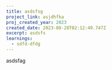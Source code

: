 ```yaml
---
title: asdsfsg
project_link: asjdhfka
proj_created_year: 2023
created_date: 2023-08-28T02:12:49.747Z
excerpt: asdsfs
learnings:
  - sdfd-dfdg
---
```

asdsfag